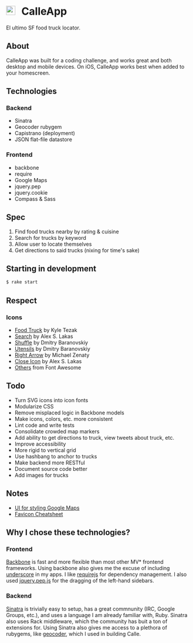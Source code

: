 # <img src="https://rawgithub.com/briangonzalez/calle-app/master/assets/images/icon-truck-grey.svg" width=25 style="margin-right: 10px">  CalleApp

El ultimo SF food truck locator.

## About

CalleApp was built for a coding challenge, and works great and both desktop and mobile devices. On iOS, CalleApp works best when added to your homescreen. 

## Technologies

### Backend

- Sinatra
- Geocoder rubygem
- Capistrano (deployment)
- JSON flat-file datastore

### Frontend

- backbone
- require
- Google Maps
- jquery.pep
- jquery.cookie
- Compass & Sass

## Spec

1. Find food trucks nearby by rating & cuisine
1. Search for trucks by keyword
1. Allow user to locate themselves
1. Get directions to said trucks (nixing for time's sake)

## Starting in development

```bash
$ rake start
```

## Respect

### Icons

- [Food Truck](http://thenounproject.com/noun/food-truck/?dwn=CCBY&dwn_icon=19890#icon-No19890) by Kyle Tezak
- [Search](http://thenounproject.com/noun/search/#icon-No15440) by Alex S. Lakas
- [Shuffle](http://thenounproject.com/noun/shuffle/#icon-No5050) by Dmitry Baranovskiy
- [Utensils](http://thenounproject.com/noun/utensils/#icon-No10963) by Dmitry Baranovskiy
- [Right Arrow](http://thenounproject.com/noun/right-arrow/#icon-No21828) by Michael Zenaty 
- [Close Icon](http://thenounproject.com/noun/close/#icon-No15425) by Alex S. Lakas 
- [Others](http://fortawesome.github.io/Font-Awesome/) from Font Awesome 

## Todo

- Turn SVG icons into icon fonts
- Modularize CSS
- Remove misplaced logic in Backbone models
- Make icons, colors, etc. more consistent
- Lint code and write tests
- Consolidate crowded map markers
- Add ability to get directions to truck, view tweets about truck, etc.
- Improve accessibility
- More rigid to vertical grid
- Use hashbang to anchor to trucks 
- Make backend more RESTful
- Document source code better
- Add images for trucks

## Notes

- [UI for styling Google Maps](http://gmaps-samples-v3.googlecode.com/svn/trunk/styledmaps/wizard/index.html)
- [Favicon Cheatsheet](https://github.com/audreyr/favicon-cheat-sheet)

## Why I chose these technologies?

### Frontend

[Backbone](http://backbonejs.org/) is fast and more flexible than most other MV* frontend frameworks. Using backbone also gives me the excuse of including [underscore](http://underscorejs.org/) in my apps. I like [requirejs](http://requirejs.org/) for dependency management. I also used [jquery.pep.js](http://pep.briangonzalez.org) for the dragging of the left-hand sidebars.

### Backend

[Sinatra](http://www.sinatrarb.com/) is trivially easy to setup, has a great commnunity (IRC, Google Groups, etc.), and uses a language I am already familiar with, Ruby. Sinatra also uses Rack middleware, which the community has buit a ton of extensions for.
Using Sinatra also gives me access to a plethora of rubygems, like [geocoder](http://www.rubygeocoder.com/), which I used in building Calle.




